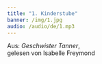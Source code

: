 ```yaml
---
title: "1. Kinderstube"
banner: /img/1.jpg
audio: /audio/de/1.mp3
---
```


Aus: *Geschwister Tanner*,  
gelesen von Isabelle Freymond

